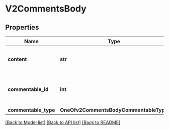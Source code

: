 # V2CommentsBody

## Properties
Name | Type | Description | Notes
------------ | ------------- | ------------- | -------------
**content** | **str** | The content of the comment | 
**commentable_id** | **int** | The id of the item the comment will be added to | 
**commentable_type** | **OneOfv2CommentsBodyCommentableType** |  | 

[[Back to Model list]](../README.md#documentation-for-models) [[Back to API list]](../README.md#documentation-for-api-endpoints) [[Back to README]](../README.md)

